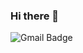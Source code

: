 ### Hi there 👋

![Gmail Badge](https://img.shields.io/badge/Gmail-d14836?style=flat-square&logo=Gmail&logoColor=white&link=mailto:bdh03218@gmail.com)
